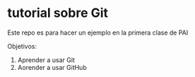 # tutorial sobre Git 

Este repo es para hacer un ejemplo en la primera clase de PAI

Objetivos:

1. Aprender a usar Git
2. Aorender a usar GitHub
